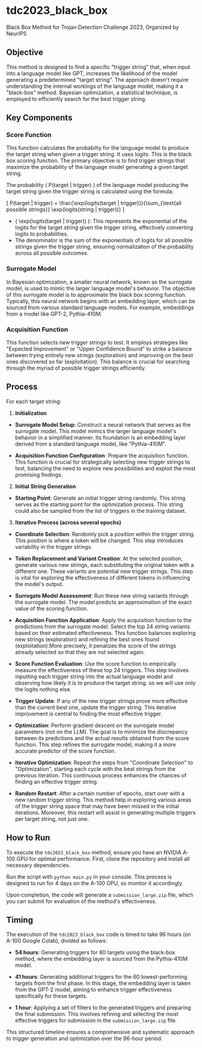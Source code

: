 # tdc2023_black_box

Black Box Method for Trojan Detection Challenge 2023, Organized by NeurIPS

## Objective

This method is designed to find a specific "trigger string" that, when input into a language model like GPT, increases the likelihood of the model generating a predetermined "target string". The approach doesn't require understanding the internal workings of the language model, making it a "black-box" method. Bayesian optimization, a statistical technique, is employed to efficiently search for the best trigger string.

## Key Components

### Score Function

This function calculates the probabilty for the language model to produce the target string when given a trigger string. It uses logits. This is the black box scoring function.
The primary objective is to find trigger strings that maximize the probability of the language model generating a given target string.

The probability \( P(target | trigger) \) of the language model producing the target string given the trigger string is calculated using the formula:

\[ P(target | trigger) = \frac{\exp(logits(target | trigger))}{\sum_{\text{all possible strings}} \exp(logits(string | trigger))} \]

- \( \exp(logits(target | trigger)) \): This represents the exponential of the logits for the target string given the trigger string, effectively converting logits to probabilities.
- The denominator is the sum of the exponentials of logits for all possible strings given the trigger string, ensuring normalization of the probability across all possible outcomes.


### Surrogate Model

In Bayesian optimization, a smaller neural network, known as the surrogate model, is used to mimic the larger language model's behavior. The objective of this surrogate model is to approximate the black box scoring function. Typically, this neural network begins with an embedding layer, which can be sourced from various standard language models. For example, embeddings from a model like GPT-2, Pythia-410M.

### Acquisition Function

This function selects new trigger strings to test. It employs strategies like "Expected Improvement" or "Upper Confidence Bound" to strike a balance between trying entirely new strings (exploration) and improving on the best ones discovered so far (exploitation). This balance is crucial for searching through the myriad of possible trigger strings efficiently.

## Process

For each target string:

1. **Initialization**

- **Surrogate Model Setup**: Construct a neural network that serves as the surrogate model. This model mimics the larger language model's behavior in a simplified manner. Its foundation is an embedding layer derived from a standard language model, like "Pythia-410M".

- **Acquisition Function Configuration**: Prepare the acquisition function. This function is crucial for strategically selecting new trigger strings to test, balancing the need to explore new possibilities and exploit the most promising findings.

2. **Initial String Generation**

- **Starting Point**: Generate an initial trigger string randomly. This string serves as the starting point for the optimization process. This string could also be sampled from the list of triggers in the training dataset.

3. **Iterative Process (across several epochs)**

- **Coordinate Selection**: Randomly pick a position within the trigger string. This position is where a token will be changed. This step introduces variability in the trigger strings.

- **Token Replacement and Variant Creation**: At the selected position, generate various new strings, each substituting the original token with a different one. These variants are potential new trigger strings. This step is vital for exploring the effectiveness of different tokens in influencing the model's output.

- **Surrogate Model Assessment**: Run these new string variants through the surrogate model. The model predicts an approximation of the exact value of the scoring function.

- **Acquisition Function Application**: Apply the acquisition function to the predictions from the surrogate model. Select the top 24 string variants based on their estimated effectiveness. This function balances exploring new strings (exploration) and refining the best ones found (exploitation).More precisely, it penalizes the score of the strings already selected so that they are not selected again.

- **Score Function Evaluation**: Use the score function to empirically measure the effectiveness of these top 24 triggers. This step involves inputting each trigger string into the actual language model and observing how likely it is to produce the target string. so we will use only the logits nothing else.

- **Trigger Update**: If any of the new trigger strings prove more effective than the current best one, update the trigger string. This iterative improvement is central to finding the most effective trigger.

- **Optimization**: Perform gradient descent on the surrogate model parameters (not on the LLM). The goal is to minimize the discrepancy between its predictions and the actual results obtained from the score function. This step refines the surrogate model, making it a more accurate predictor of the score function.

- **Iterative Optimization**: Repeat the steps from "Coordinate Selection" to "Optimization", starting each cycle with the best strings from the previous iteration. This continuous process enhances the chances of finding an effective trigger string.

- **Random Restart**: After a certain number of epochs, start over with a new random trigger string. This method help in exploring various areas of the trigger string space that may have been missed in the initial iterations. Moreover, this restart will assist in generating multiple triggers per target string, not just one.

## How to Run

To execute the `tdc2023_black_box` method, ensure you have an NVIDIA A-100 GPU for optimal performance. First, clone the repository and install all necessary dependencies. 

Run the script with `python main.py` in your console. This process is designed to run for 4 days on the A-100 GPU, so monitor it accordingly. 

Upon completion, the code will generate a `submission_large.zip` file, which you can submit for evaluation of the method's effectiveness.

## Timing

The execution of the `tdc2023_black_box` code is  timed to take 96 hours (on A-100 Google Colab), divided as follows:

- **54 hours**: Generating triggers for 80 targets using the black-box method, where the embedding layer is sourced from the Pythia-410M model. 

- **41 hours**: Generating additional triggers for the 60 lowest-performing targets from the first phase. In this stage, the embedding layer is taken from the GPT-2 model, aiming to enhance trigger effectiveness specifically for these targets.

- **1 hour**: Applying a set of filters to the generated triggers and preparing the final submission. This involves refining and selecting the most effective triggers for submission in the `submission_large.zip` file.

This structured timeline ensures a comprehensive and systematic approach to trigger generation and optimization over the 96-hour period.
